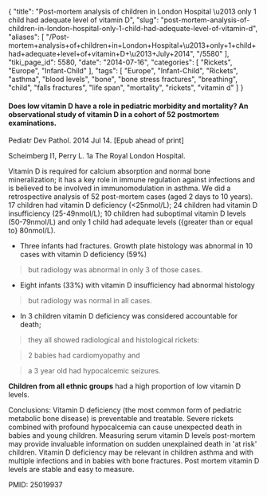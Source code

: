 {
    "title": "Post-mortem analysis of children in London Hospital \u2013 only 1 child had adequate level of vitamin D",
    "slug": "post-mortem-analysis-of-children-in-london-hospital-only-1-child-had-adequate-level-of-vitamin-d",
    "aliases": [
        "/Post-mortem+analysis+of+children+in+London+Hospital+\u2013+only+1+child+had+adequate+level+of+vitamin+D+\u2013+July+2014",
        "/5580"
    ],
    "tiki_page_id": 5580,
    "date": "2014-07-16",
    "categories": [
        "Rickets",
        "Europe",
        "Infant-Child"
    ],
    "tags": [
        "Europe",
        "Infant-Child",
        "Rickets",
        "asthma",
        "blood levels",
        "bone",
        "bone stress fractures",
        "breathing",
        "child",
        "falls fractures",
        "life span",
        "mortality",
        "rickets",
        "vitamin d"
    ]
}


#### Does low vitamin D have a role in pediatric morbidity and mortality? An observational study of vitamin D in a cohort of 52 postmortem examinations.

Pediatr Dev Pathol. 2014 Jul 14. <span>[Epub ahead of print]</span>

Scheimberg I1, Perry L. 1a The Royal London Hospital.

Vitamin D is required for calcium absorption and normal bone mineralization; it has a key role in immune regulation against infections and is believed to be involved in immunomodulation in asthma. We did a retrospective analysis of 52 post-mortem cases (aged 2 days to 10 years). 17 children had vitamin D deficiency (<25nmol/L); 24 children had vitamin D insufficiency (25-49nmol/L); 10 children had suboptimal vitamin D levels (50-79nmol/L) and only 1 child had adequate levels ({greater than or equal to} 80nmol/L). 

* Three infants had fractures. Growth plate histology was abnormal in 10 cases with vitamin D deficiency (59%) 

> but radiology was abnormal in only 3 of those cases. 

* Eight infants (33%) with vitamin D insufficiency had abnormal histology 

> but radiology was normal in all cases. 

* In 3 children vitamin D deficiency was considered accountable for death; 

> they all showed radiological and histological rickets: 

> 2 babies had cardiomyopathy and 

> a 3 year old had hypocalcemic seizures. 

 **Children from all ethnic groups**  had a high proportion of low vitamin D levels.

Conclusions: Vitamin D deficiency (the most common form of pediatric metabolic bone disease) is preventable and treatable. Severe rickets combined with profound hypocalcemia can cause unexpected death in babies and young children. Measuring serum vitamin D levels post-mortem may provide invaluable information on sudden unexplained death in 'at risk' children. Vitamin D deficiency may be relevant in children asthma and with multiple infections and in babies with bone fractures. Post mortem vitamin D levels are stable and easy to measure.

PMID: 25019937